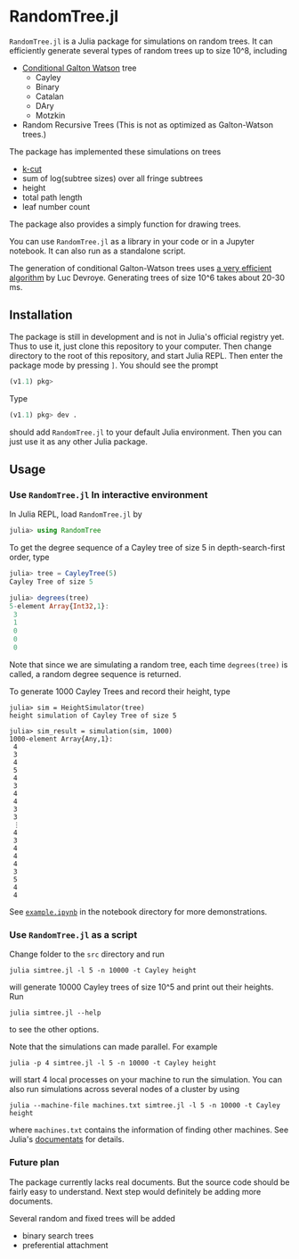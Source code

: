 # RandomTree.jl

`RandomTree.jl` is a Julia package for simulations on random trees. It can efficiently generate
several types of random trees up to size 10^8, including

* [Conditional Galton Watson](https://arxiv.org/abs/1112.0510) tree
    * Cayley
    * Binary
    * Catalan
    * DAry
    * Motzkin
* Random Recursive Trees (This is not as optimized as Galton-Watson trees.)

The package has implemented these simulations on trees

* [k-cut](https://arxiv.org/abs/1804.03069)
* sum of log(subtree sizes) over all fringe subtrees
* height
* total path length
* leaf number count

The package also provides a simply function for drawing trees.

You can use `RandomTree.jl` as a library in your code or in a Jupyter notebook. It can also run as a
standalone script.

The generation of conditional Galton-Watson trees uses [a very efficient
algorithm](https://search.proquest.com/openview/8fe4ed7479bf9d0df48152a6b91e6191/1?cbl=666313&pq-origsite=gscholar)
by Luc Devroye. Generating trees of size 10^6 takes about 20-30 ms.

## Installation

The package is still in development and is not in Julia's official registry yet. Thus to use it, just
clone this repository to your computer. Then change directory to the root of this repository, and
start Julia REPL. Then enter the package mode by pressing `]`. You should see the prompt
```julia
(v1.1) pkg>
```
Type
```julia
(v1.1) pkg> dev .
```
should add `RandomTree.jl` to your default Julia environment. Then you can just use it as any other
Julia package.


## Usage

### Use `RandomTree.jl` In interactive environment

In Julia REPL, load `RandomTree.jl` by
```julia
julia> using RandomTree
```
To get the degree sequence of a Cayley tree of size 5 in depth-search-first order, type
```julia
julia> tree = CayleyTree(5)
Cayley Tree of size 5

julia> degrees(tree)
5-element Array{Int32,1}:
 3
 1
 0
 0
 0
```
Note that since we are simulating a random tree, each time `degrees(tree)` is called, a random
degree sequence is returned.

To generate 1000 Cayley Trees and record their height, type
```
julia> sim = HeightSimulator(tree)
height simulation of Cayley Tree of size 5

julia> sim_result = simulation(sim, 1000)
1000-element Array{Any,1}:
 4
 3
 4
 5
 4
 3
 4
 4
 3
 3
 ⋮
 4
 3
 4
 4
 4
 3
 5
 4
 4
```

See [`example.ipynb`](https://nbviewer.jupyter.org/github/newptcai/RandomTree.jl/blob/master/notebook/demonstration.ipynb) in the notebook directory for more demonstrations.

### Use `RandomTree.jl` as a script

Change folder to the `src` directory and run
```
julia simtree.jl -l 5 -n 10000 -t Cayley height
```
will generate 10000 Cayley trees of size 10^5 and print out their heights.
Run
```
julia simtree.jl --help
```
to see the other options.

Note that the simulations can made parallel. For example
```
julia -p 4 simtree.jl -l 5 -n 10000 -t Cayley height
```
will start 4 local processes on your machine to run the simulation.
You can also run simulations across several nodes of a cluster by using
```
julia --machine-file machines.txt simtree.jl -l 5 -n 10000 -t Cayley height
```
where `machines.txt` contains the information of finding other machines.
See Julia's [documentats](https://docs.julialang.org/en/v1/manual/getting-started/) for details.


### Future plan

The package currently lacks real documents. But the source code should be fairly easy to
understand. Next step would definitely be adding more documents.

Several random and fixed trees will be added
* binary search trees
* preferential attachment
